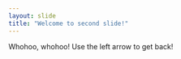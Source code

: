 ```yaml
---
layout: slide
title: "Welcome to second slide!"
---
```

Whohoo, whohoo!
Use the left arrow to get back!

